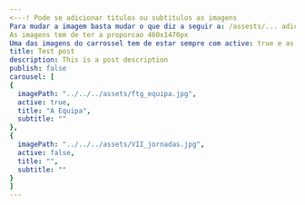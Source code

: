 ```yaml
---
<---! Pode se adicionar titulos ou subtitulos as imagens
Para mudar a imagem basta mudar o que diz a seguir a: /assests/... adicionando o path da nova imagem 
As imagens tem de ter a proporcao 460x1470px
Uma das imagens do carrossel tem de estar sempre com active: true e as outras todas false para ser a priemira a aperecer ao abrir --->
title: Test post
description: This is a post description
publish: false
carousel: [
{
  imagePath: "../../../assets/ftg_equipa.jpg",
  active: true,
  title: "A Equipa", 
  subtitle: ""
},
{
  imagePath: "../../../assets/VII_jornadas.jpg",
  active: false,
  title: "",
  subtitle: ""
}
]
---
```

